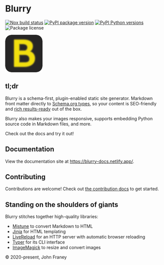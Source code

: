 # Blurry

[![Nox build status](https://github.com/blurry-dev/blurry/actions/workflows/github-actions-nox.yml/badge.svg?branch=main)](https://github.com/blurry-dev/blurry/actions/workflows/github-actions-nox.yml)
[![PyPI package version](https://img.shields.io/pypi/v/blurry-cli.svg)](https://pypi.org/project/blurry-cli/)
[![PyPI Python versions](https://img.shields.io/pypi/pyversions/blurry-cli.svg)](https://pypi.org/project/blurry-cli/)
![Package license](https://img.shields.io/github/license/blurry-dev/blurry.svg)

![Blurry logo](docs/content/favicon.png)

## tl;dr

Blurry is a schema-first, plugin-enabled static site generator.
Markdown front matter directly to [Schema.org types](https://schema.org/docs/full.html), so your content is SEO-friendly and [rich results-ready](https://developers.google.com/search/docs/appearance/structured-data/search-gallery) out of the box.

Blurry also makes your images responsive, supports embedding Python source code in Markdown files, and more.

Check out the docs and try it out!

## Documentation

View the documentation site at <https://blurry-docs.netlify.app/>.

## Contributing

Contributions are welcome!
Check out [the contribution docs](https://github.com/blurry-dev/blurry/blob/main/CONTRIBUTING.md) to get started.

## Standing on the shoulders of giants

Blurry stitches together high-quality libraries:

- [Mistune](https://mistune.readthedocs.io/) to convert Markdown to HTML
- [Jinja](https://jinja.palletsprojects.com/) for HTML templating
- [LiveReload](https://livereload.readthedocs.io/) for an HTTP server with automatic browser reloading
- [Typer](https://typer.tiangolo.com/) for its CLI interface
- [ImageMagick](https://imagemagick.org/index.php) to resize and convert images

&copy; 2020-present, John Franey
